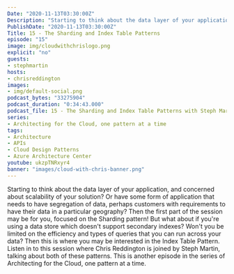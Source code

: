 ```yaml
---
Date: "2020-11-13T03:30:00Z"
Description: "Starting to think about the data layer of your application, and concerned about scalability of your solution? Or have some form of application that needs to have segragation of data, perhaps customers with requirements to have their data in a particular geography? Then the first part of the session may be for you, focused on the Sharding pattern! But what about if you're using a data store which doesn't support secondary indexes? Won't you be limited on the efficiency and types of queries that you can run across your data? Then this is where you may be interested in the Index Table Pattern. Listen in to this session where Chris Reddington is joined by Steph Martin, talking about both of these patterns. This is another episode in the series of Architecting for the Cloud, one pattern at a time."
PublishDate: "2020-11-13T03:30:00Z"
Title: 15 - The Sharding and Index Table Patterns
episode: "15"
image: img/cloudwithchrislogo.png
explicit: "no"
guests:
- stephmartin
hosts:
- chrisreddington
images:
- img/default-social.png
podcast_bytes: "33275904"
podcast_duration: "0:34:43.000"
podcast_file: 15 - The Sharding and Index Table Patterns with Steph Martin.mp3
series:
- Architecting for the Cloud, one pattern at a time
tags:
- Architecture
- APIs
- Cloud Design Patterns
- Azure Architecture Center
youtube: ukzpTNRxyr4
banner: "images/cloud-with-chris-banner.png"
---
```

Starting to think about the data layer of your application, and concerned about scalability of your solution? Or have some form of application that needs to have segregation of data, perhaps customers with requirements to have their data in a particular geography? Then the first part of the session may be for you, focused on the Sharding pattern! But what about if you're using a data store which doesn't support secondary indexes? Won't you be limited on the efficiency and types of queries that you can run across your data? Then this is where you may be interested in the Index Table Pattern. Listen in to this session where Chris Reddington is joined by Steph Martin, talking about both of these patterns. This is another episode in the series of Architecting for the Cloud, one pattern at a time.